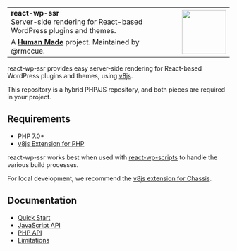 <table width="100%">
	<tr>
		<td align="left">
			<strong>react-wp-ssr</strong><br />
			Server-side rendering for React-based WordPress plugins and themes.
		</td>
		<td align="center" rowspan="2">
			<img src="https://hmn.md/content/themes/hmnmd/assets/images/hm-logo.svg" width="100" />
		</td>
	</tr>
	<tr>
		<td>
			A <strong><a href="https://hmn.md/">Human Made</a></strong> project. Maintained by @rmccue.
		</td>
	</tr>
</table>

react-wp-ssr provides easy server-side rendering for React-based WordPress plugins and themes, using [v8js](https://github.com/phpv8/v8js).

This repository is a hybrid PHP/JS repository, and both pieces are required in your project.


## Requirements

* PHP 7.0+
* [v8js Extension for PHP](https://github.com/phpv8/v8js)

react-wp-ssr works best when used with [react-wp-scripts](https://github.com/humanmade/react-wp-scripts/) to handle the various build processes.

For local development, we recommend the [v8js extension for Chassis](https://github.com/Chassis/v8js).


## Documentation

* [Quick Start](docs/quick-start.md)
* [JavaScript API](docs/api-js.md)
* [PHP API](docs/api-php.md)
* [Limitations](docs/limitations.md)
